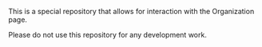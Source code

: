 This is a special repository that allows for interaction with the Organization page.  

Please do not use this repository for any development work.
